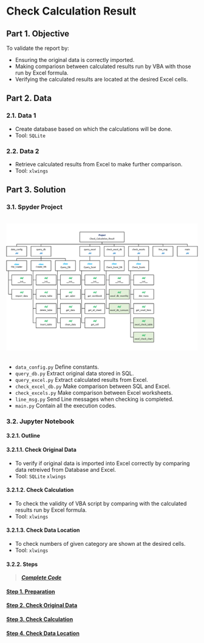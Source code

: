# Check Calculation Result

## Part 1. Objective
To validate the report by:
- Ensuring the original data is correctly imported.
- Making compariosn between calculated results run by VBA with those run by Excel formula.
- Verifying the calculated results are located at the desired Excel cells.

## Part 2. Data
### 2.1. Data 1
- Create database based on which the calculations will be done.
- Tool: ```SQLite```  

### 2.2. Data 2
- Retrieve calculated results from Excel to make further comparison. 
- Tool: ```xlwings```

## Part 3. Solution
### 3.1. Spyder Project
<br>
<div align=center><img src="https://github.com/lclh813/Check_Calculation_Result/blob/master/0_Pic/P_0_Project_Structure.png"/></div>
<br>

- ```data_config.py``` Define constants.
- ```query_db.py``` Extract original data stored in SQL.
- ```query_excel.py``` Extract calculated results from Excel.
- ```check_excel_db.py``` Make comparison between SQL and Excel.
- ```check_excels.py``` Make comparison between Excel worksheets.
- ```line_msg.py``` Send Line messages when checking is completed.
- ```main.py``` Contain all the execution codes.

### 3.2. Jupyter Notebook
#### 3.2.1. Outline
#### 3.2.1.1. Check Original Data
- To verify if original data is imported into Excel correctly by comparing data retreived from Database and Excel.
- Tool: ```SQLite```  ```xlwings```

#### 3.2.1.2. Check Calculation
- To check the validity of VBA script by comparing with the calculated results run by Excel formula.
- Tool: ```xlwings```

#### 3.2.1.3. Check Data Location 
- To check numbers of given category are shown at the desired cells.
- Tool: ```xlwings```

#### 3.2.2. Steps
> [***Complete Code***](https://nbviewer.jupyter.org/github/lclh813/Check_Calculation_Result/blob/master/2_Jupyter_Notebook/5_CompleteCode.ipynb) 

#### [Step 1. Preparation](https://nbviewer.jupyter.org/github/lclh813/Check_Calculation_Result/blob/master/2_Jupyter_Notebook/1_Preparation.ipynb) 

#### [Step 2. Check Original Data](https://nbviewer.jupyter.org/github/lclh813/Check_Calculation_Result/blob/master/2_Jupyter_Notebook/2_CheckOriginalData.ipynb) 

#### [Step 3. Check Calculation](https://nbviewer.jupyter.org/github/lclh813/Check_Calculation_Result/blob/master/2_Jupyter_Notebook/3_CheckCalculation.ipynb)

#### [Step 4. Check Data Location](https://nbviewer.jupyter.org/github/lclh813/Check_Calculation_Result/blob/master/2_Jupyter_Notebook/4_CheckDataLocation.ipynb)

